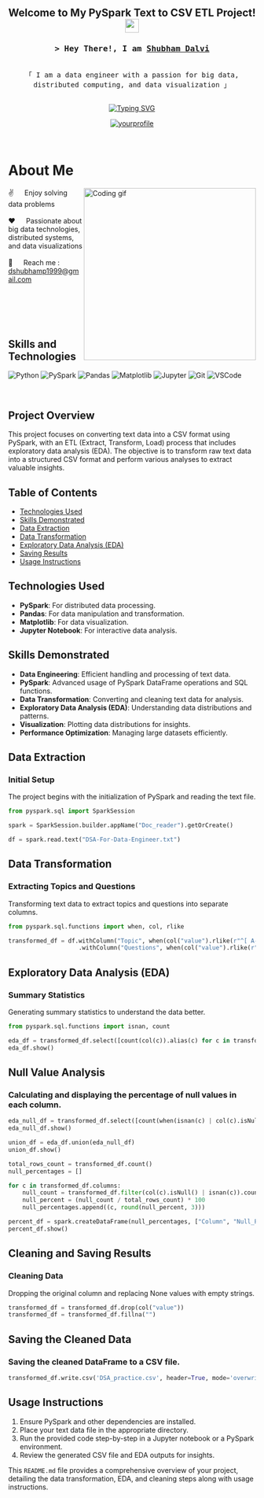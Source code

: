 <h2 align="center">
  Welcome to My PySpark Text to CSV ETL Project!
  <img src="https://media.giphy.com/media/hvRJCLFzcasrR4ia7z/giphy.gif" width="28">
</h2>

<!-- Intro -->
<h3 align="center">
        <samp>&gt; Hey There!, I am
                <b><a target="_blank" href="https://yourwebsite.com">Shubham Dalvi</a></b>
        </samp>
</h3>

<p align="center"> 
  <samp>
    <br>
    「 I am a data engineer with a passion for big data, distributed computing, and data visualization 」
    <br>
    <br>
  </samp>
</p>

<div align="center">
<a href="https://git.io/typing-svg"><img src="https://readme-typing-svg.herokuapp.com?font=Fira+Code&pause=1000&random=false&width=435&lines=Spark+%7C+DataBricks++%7C+Power+BI+;Snowflake+%7C+Azure++%7C+Airflow;3+yrs+of+IT+experience+as+Analyst+%40+;Accenture+;Passionate+Data+Engineer+" alt="Typing SVG" /></a>
</div>

<p align="center">
 <a href="https://linkedin.com/in/yourprofile" target="_blank">
  <img src="https://img.shields.io/badge/LinkedIn-0077B5?style=for-the-badge&logo=linkedin&logoColor=white" alt="yourprofile"/>
 </a>
</p>
<br />

<!-- About Section -->
# About Me
 
<p>
 <img align="right" width="350" src="/assets/programmer.gif" alt="Coding gif" />
  
 ✌️ &emsp; Enjoy solving data problems <br/><br/>
 ❤️ &emsp; Passionate about big data technologies, distributed systems, and data visualizations<br/><br/>
 📧 &emsp; Reach me : dshubhamp1999@gmail.com<br/><br/>

</p>

<br/>
<br/>
<br/>

## Skills and Technologies

![Python](https://img.shields.io/badge/Python-3776AB?style=for-the-badge&logo=python&logoColor=white)
![PySpark](https://img.shields.io/badge/PySpark-E25A1C?style=for-the-badge&logo=apache-spark&logoColor=white)
![Pandas](https://img.shields.io/badge/Pandas-150458?style=for-the-badge&logo=pandas&logoColor=white)
![Matplotlib](https://img.shields.io/badge/Matplotlib-013243?style=for-the-badge&logo=matplotlib&logoColor=white)
![Jupyter](https://img.shields.io/badge/Jupyter-F37626?style=for-the-badge&logo=jupyter&logoColor=white)
![Git](https://img.shields.io/badge/Git-F05032?style=for-the-badge&logo=git&logoColor=white)
![VSCode](https://img.shields.io/badge/Visual_Studio-0078d7?style=for-the-badge&logo=visual%20studio&logoColor=white)

<br/>

## Project Overview

This project focuses on converting text data into a CSV format using PySpark, with an ETL (Extract, Transform, Load) process that includes exploratory data analysis (EDA). The objective is to transform raw text data into a structured CSV format and perform various analyses to extract valuable insights.

## Table of Contents
- [Technologies Used](#technologies-used)
- [Skills Demonstrated](#skills-demonstrated)
- [Data Extraction](#data-extraction)
- [Data Transformation](#data-transformation)
- [Exploratory Data Analysis (EDA)](#exploratory-data-analysis-eda)
- [Saving Results](#saving-results)
- [Usage Instructions](#usage-instructions)

## Technologies Used
- **PySpark**: For distributed data processing.
- **Pandas**: For data manipulation and transformation.
- **Matplotlib**: For data visualization.
- **Jupyter Notebook**: For interactive data analysis.

## Skills Demonstrated
- **Data Engineering**: Efficient handling and processing of text data.
- **PySpark**: Advanced usage of PySpark DataFrame operations and SQL functions.
- **Data Transformation**: Converting and cleaning text data for analysis.
- **Exploratory Data Analysis (EDA)**: Understanding data distributions and patterns.
- **Visualization**: Plotting data distributions for insights.
- **Performance Optimization**: Managing large datasets efficiently.

## Data Extraction
### Initial Setup
The project begins with the initialization of PySpark and reading the text file.

```python
from pyspark.sql import SparkSession

spark = SparkSession.builder.appName("Doc_reader").getOrCreate()

df = spark.read.text("DSA-For-Data-Engineer.txt")
```

## Data Transformation

### Extracting Topics and Questions
Transforming text data to extract topics and questions into separate columns.

```python
from pyspark.sql.functions import when, col, rlike

transformed_df = df.withColumn("Topic", when(col("value").rlike(r"^[ A-Z]"), col("value")).otherwise(None)) \
                    .withColumn("Questions", when(col("value").rlike(r"^\d+\."), col("value")).otherwise(None))
```
## Exploratory Data Analysis (EDA)
### Summary Statistics
Generating summary statistics to understand the data better.

```python
from pyspark.sql.functions import isnan, count

eda_df = transformed_df.select([count(col(c)).alias(c) for c in transformed_df.columns])
eda_df.show()
```

## Null Value Analysis
### Calculating and displaying the percentage of null values in each column.

```python
eda_null_df = transformed_df.select([count(when(isnan(c) | col(c).isNull(), c)).alias(f"{c}_null_val") for c in transformed_df.columns])
eda_null_df.show()

union_df = eda_df.union(eda_null_df)
union_df.show()

total_rows_count = transformed_df.count()
null_percentages = []

for c in transformed_df.columns:
    null_count = transformed_df.filter(col(c).isNull() | isnan(c)).count()
    null_percent = (null_count / total_rows_count) * 100
    null_percentages.append((c, round(null_percent, 3)))

percent_df = spark.createDataFrame(null_percentages, ["Column", "Null_Percentages"])
percent_df.show()
```
## Cleaning and Saving Results
### Cleaning Data
Dropping the original column and replacing None values with empty strings.

```python
transformed_df = transformed_df.drop(col("value"))
transformed_df = transformed_df.fillna("")
```
## Saving the Cleaned Data
### Saving the cleaned DataFrame to a CSV file.

```python
transformed_df.write.csv('DSA_practice.csv', header=True, mode='overwrite')
```
## Usage Instructions
1. Ensure PySpark and other dependencies are installed.
2. Place your text data file in the appropriate directory.
3. Run the provided code step-by-step in a Jupyter notebook or a PySpark environment.
4. Review the generated CSV file and EDA outputs for insights.


This `README.md` file provides a comprehensive overview of your project, detailing the data transformation, EDA, and cleaning steps along with usage instructions.

